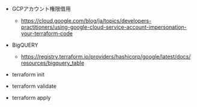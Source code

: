 - GCPアカウント権限借用
    - https://cloud.google.com/blog/ja/topics/developers-practitioners/using-google-cloud-service-account-impersonation-your-terraform-code
- BigQUERY
    - https://registry.terraform.io/providers/hashicorp/google/latest/docs/resources/bigquery_table

- terraform init
- terraform validate
- terraform apply